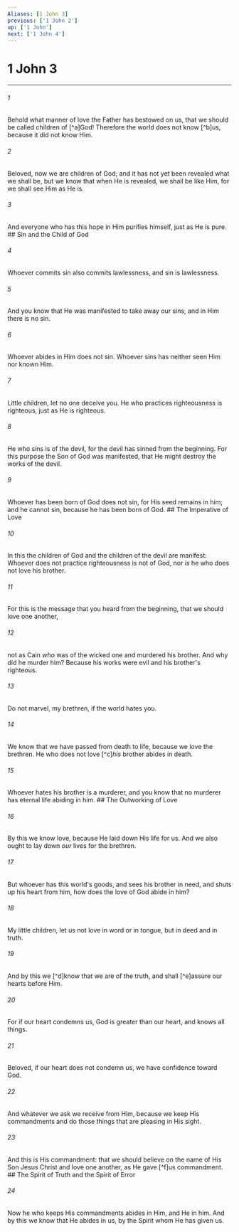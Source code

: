 ```yaml
---
Aliases: [1 John 3]
previous: ['1 John 2']
up: ['1 John']
next: ['1 John 4']
---
```

# 1 John 3

***


###### 1 
Behold what manner of love the Father has bestowed on us, that we should be called children of [^a]God! Therefore the world does not know [^b]us, because it did not know Him. 

###### 2 
Beloved, now we are children of God; and it has not yet been revealed what we shall be, but we know that when He is revealed, we shall be like Him, for we shall see Him as He is. 

###### 3 
And everyone who has this hope in Him purifies himself, just as He is pure. ## Sin and the Child of God 

###### 4 
Whoever commits sin also commits lawlessness, and sin is lawlessness. 

###### 5 
And you know that He was manifested to take away our sins, and in Him there is no sin. 

###### 6 
Whoever abides in Him does not sin. Whoever sins has neither seen Him nor known Him. 

###### 7 
Little children, let no one deceive you. He who practices righteousness is righteous, just as He is righteous. 

###### 8 
He who sins is of the devil, for the devil has sinned from the beginning. For this purpose the Son of God was manifested, that He might destroy the works of the devil. 

###### 9 
Whoever has been born of God does not sin, for His seed remains in him; and he cannot sin, because he has been born of God. ## The Imperative of Love 

###### 10 
In this the children of God and the children of the devil are manifest: Whoever does not practice righteousness is not of God, nor _is_ he who does not love his brother. 

###### 11 
For this is the message that you heard from the beginning, that we should love one another, 

###### 12 
not as Cain _who_ was of the wicked one and murdered his brother. And why did he murder him? Because his works were evil and his brother's righteous. 

###### 13 
Do not marvel, my brethren, if the world hates you. 

###### 14 
We know that we have passed from death to life, because we love the brethren. He who does not love [^c]_his_ brother abides in death. 

###### 15 
Whoever hates his brother is a murderer, and you know that no murderer has eternal life abiding in him. ## The Outworking of Love 

###### 16 
By this we know love, because He laid down His life for us. And we also ought to lay down _our_ lives for the brethren. 

###### 17 
But whoever has this world's goods, and sees his brother in need, and shuts up his heart from him, how does the love of God abide in him? 

###### 18 
My little children, let us not love in word or in tongue, but in deed and in truth. 

###### 19 
And by this we [^d]know that we are of the truth, and shall [^e]assure our hearts before Him. 

###### 20 
For if our heart condemns us, God is greater than our heart, and knows all things. 

###### 21 
Beloved, if our heart does not condemn us, we have confidence toward God. 

###### 22 
And whatever we ask we receive from Him, because we keep His commandments and do those things that are pleasing in His sight. 

###### 23 
And this is His commandment: that we should believe on the name of His Son Jesus Christ and love one another, as He gave [^f]us commandment. ## The Spirit of Truth and the Spirit of Error 

###### 24 
Now he who keeps His commandments abides in Him, and He in him. And by this we know that He abides in us, by the Spirit whom He has given us.
